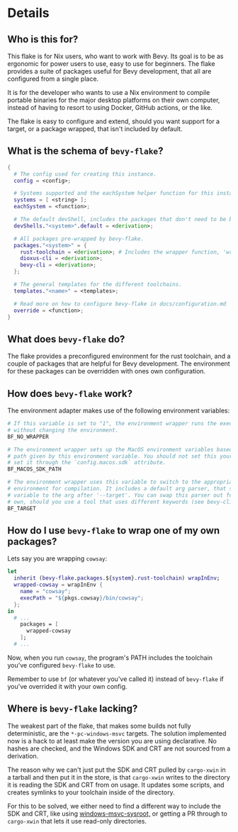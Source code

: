 # Details

## Who is this for?

This flake is for Nix users, who want to work with Bevy. Its goal is to be as
ergonomic for power users to use, easy to use for beginners. The flake provides
a suite of packages useful for Bevy development, that all are configured from a
single place.

It is for the developer who wants to use a Nix environment to compile portable
binaries for the major desktop platforms on their own computer, instead of
having to resort to using Docker, GitHub actions, or the like.

The flake is easy to configure and extend, should you want support for a target,
or a package wrapped, that isn't included by default.

## What is the schema of `bevy-flake`?

```nix
{
  # The config used for creating this instance.
  config = <config>;

  # Systems supported and the eachSystem helper function for this instance.
  systems = [ <string> ];
  eachSystem = <function>;

  # The default devShell, includes the packages that don't need to be built.
  devShells."<system>".default = <derivation>;

  # All packages pre-wrapped by bevy-flake.
  packages."<system>" = {
    rust-toolchain = <derivation>; # Includes the wrapper function, 'wrapInEnv'.
    dioxus-cli = <derivation>;
    bevy-cli = <derivation>;
  };

  # The general templates for the different toolchains.
  templates."<name>" = <templates>;

  # Read more on how to configure bevy-flake in docs/configuration.md
  override = <function>;
}
```

## What does `bevy-flake` do?

The flake provides a preconfigured environment for the rust toolchain, and a
couple of packages that are helpful for Bevy development. The environment for
these packages can be overridden with ones own configuration.

## How does `bevy-flake` work?

The environment adapter makes use of the following environment variables:

```bash
# If this variable is set to "1", the environment wrapper runs the execPath
# without changing the environment.
BF_NO_WRAPPER 

# The environment wrapper sets up the MacOS environment variables based on the
# path given by this environment variable. You should not set this yourself, but
# set it through the `config.macos.sdk` attribute.
BF_MACOS_SDK_PATH

# The environment wrapper uses this variable to switch to the appropriate
# environment for compilation. It includes a default arg parser, that sets this
# variable to the arg after '--target'. You can swap this parser out for your
# own, should you use a tool that uses different keywords (see bevy-cli).
BF_TARGET
```

## How do I use `bevy-flake` to wrap one of my own packages?

Lets say you are wrapping `cowsay`:

```nix
let
  inherit (bevy-flake.packages.${system}.rust-toolchain) wrapInEnv;
  wrapped-cowsay = wrapInEnv {
    name = "cowsay";
    execPath = "${pkgs.cowsay}/bin/cowsay";
  };
in
  # ...
    packages = [
      wrapped-cowsay
    ];
  # ...
```

Now, when you run `cowsay`, the program's PATH includes the toolchain you've
configured `bevy-flake` to use.

Remember to use `bf` (or whatever you've called it) instead of `bevy-flake` if
you've overrided it with your own config.

## Where is `bevy-flake` lacking?

The weakest part of the flake, that makes some builds not fully deterministic,
are the `*-pc-windows-msvc` targets. The solution implemented now is a hack to
at least make the version you are using declarative. No hashes are checked, and
the Windows SDK and CRT are not sourced from a derivation.

The reason why we can't just put the SDK and CRT pulled by `cargo-xwin` in a
tarball and then put it in the store, is that `cargo-xwin` writes to the
directory it is reading the SDK and CRT from on usage. It updates some scripts,
and creates symlinks to your toolchain inside of the directory.

For this to be solved, we either need to find a different way to include the SDK
and CRT, like using [windows-msvc-sysroot,][sysroot] or getting a PR through to
`cargo-xwin` that lets it use read-only directories.

[sysroot]: https://github.com/trcrsired/windows-msvc-sysroot
